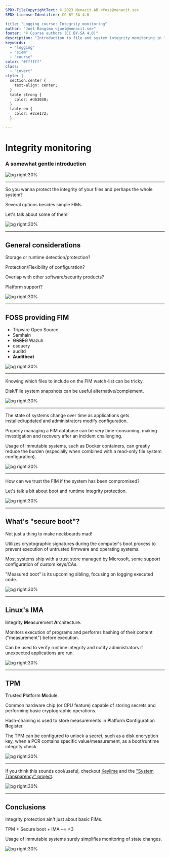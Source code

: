 ```yaml
---
SPDX-FileCopyrightText: © 2023 Menacit AB <foss@menacit.se>
SPDX-License-Identifier: CC-BY-SA-4.0

title: "Logging course: Integrity monitoring"
author: "Joel Rangsmo <joel@menacit.se>"
footer: "© Course authors (CC BY-SA 4.0)"
description: "Introduction to file and system integrity monitoring in logging course"
keywords:
  - "logging"
  - "siem"
  - "course"
color: "#ffffff"
class:
  - "invert"
style: |
  section.center {
    text-align: center;
  }
  table strong {
    color: #d63030;
  }
  table em {
    color: #2ce172;
  }

---
```

<!-- _footer: "%ATTRIBUTION_PREFIX% Marcin Wichary (CC BY 2.0)" -->
# Integrity monitoring
### A somewhat gentle introduction

![bg right:30%](images/32-abandoned_factory.jpg)

---
<!-- _footer: "%ATTRIBUTION_PREFIX% Marcin Wichary (CC BY 2.0)" -->
So you wanna protect the integrity of
your files and perhaps the whole system?  

Several options besides simple FIMs.  
  
Let's talk about some of them!

![bg right:30%](images/32-abandoned_factory.jpg)

---
<!-- _footer: "%ATTRIBUTION_PREFIX% Kevin Dooley (CC BY 2.0)" -->
## General considerations
Storage or runtime detection/protection?  

Protection/Flexibility of configuration?  
  
Overlap with other software/security products?
  
Platform support?  
  
![bg right:30%](images/32-plants.jpg)

---
<!-- _footer: "%ATTRIBUTION_PREFIX% Adam Greig (CC BY-SA 2.0)" -->
## FOSS providing FIM
- Tripwire Open Source
- Samhain
- ~~OSSEC~~ Wazuh
- osquery
- auditd
- **Auditbeat**

![bg right:30%](images/32-outdoors_computer.jpg)

---
<!-- _footer: "%ATTRIBUTION_PREFIX% Jesse James (CC BY 2.0)" -->
Knowing which files to include on the
FIM watch-list can be tricky.  

Disk/File system snapshots can be
useful alternative/complement.

![bg right:30%](images/32-man_statue.jpg)

---
<!-- _footer: "%ATTRIBUTION_PREFIX% Kurayba (CC BY-SA 2.0)" -->
The state of systems change over time as
applications gets installed/updated and
administrators modify configuration.  

Properly managing a FIM database can be
very time-consuming, making investigation
and recovery after an incident challenging.

Usage of immutable systems, such as Docker
containers, can greatly reduce the burden
(especially when combined with a read-only
file system configuration).

![bg right:30%](images/32-snow_spheres.jpg)

---
<!-- _footer: "%ATTRIBUTION_PREFIX% Fritzchens Fritz (CC0 1.0)" -->
How can we trust the FIM if the
system has been compromised?  

Let's talk a bit about boot and
runtime integrity protection.

![bg right:30%](images/32-broken_cpu.jpg)

---
<!-- _footer: "%ATTRIBUTION_PREFIX% Jusotil 1943 (CC0 1.0)" -->
## What's "secure boot"?
Not just a thing to make neckbeards mad!  

Utilizes cryptographic signatures during
the computer's boot process to prevent
execution of untrusted firmware and
operating systems.  
  
Most systems ship with a trust store
managed by Microsoft, some support
configuration of custom keys/CAs.  

"Measured boot" is its upcoming sibling,
focusing on logging executed code. 

![bg right:30%](images/32-rusted_cards.jpg)

---
<!-- _footer: "%ATTRIBUTION_PREFIX% Tobin (CC BY-SA 2.0)" -->
## Linux's IMA
**I**ntegrity **M**easurement **A**rchitecture.  

Monitors execution of programs and performs
hashing of their content ("measurement")
before execution.  

Can be used to verify runtime integrity and
notify administrators if unexpected
applications are run.

![bg right:30%](images/32-pcb.jpg)

---
<!-- _footer: "%ATTRIBUTION_PREFIX% Pelle Sten (CC BY 2.0)" -->
## TPM
**T**rusted **P**latform **M**odule.  
  
Common hardware chip (or CPU feature) capable
of storing secrets and performing basic
cryptographic operations.  

Hash-chaining is used to store measurements
in **P**latform **C**onfiguration **R**egister.  

The TPM can be configured to unlock a secret,
such as a disk encryption key, when a PCR
contains specific value/measurement,
as a boot/runtime integrity check.

![bg right:30%](images/32-padlocks.jpg)

---
<!-- _footer: "%ATTRIBUTION_PREFIX% Kuhnmi (CC BY 2.0)" -->
If you think this sounds cool/useful,
checkout [Keylime](https://keylime.dev/) and the
["System Transparency" project](https://www.system-transparency.org/).

![bg right:30%](images/32-kolibri.jpg)

---
<!-- _footer: "%ATTRIBUTION_PREFIX% Thierry Ehrmann (CC BY 2.0)" -->
## Conclusions
Integrity protection ain't just
about basic FIMs.  
  
TPM + Secure boot + IMA ~= <3  

Usage of immutable systems
surely simplifies monitoring
of state changes.

![bg right:30%](images/32-cyborg_streetart.jpg)
